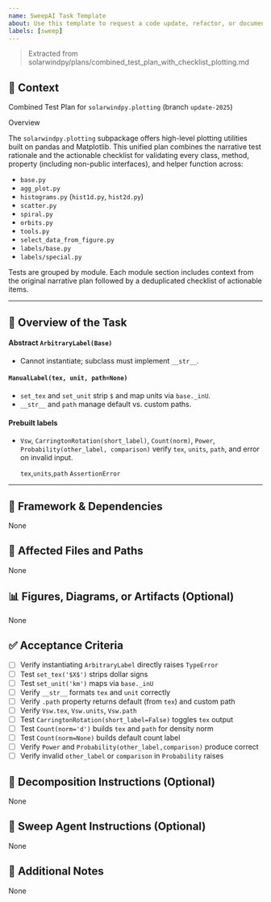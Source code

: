 ```yaml
---
name: SweepAI Task Template
about: Use this template to request a code update, refactor, or documentation change via SweepAI.
labels: [sweep]
---
```


> Extracted from solarwindpy/plans/combined_test_plan_with_checklist_plotting.md

## 🧠 Context

Combined Test Plan for `solarwindpy.plotting` (branch `update-2025`)

Overview

The `solarwindpy.plotting` subpackage offers high-level plotting utilities built on pandas
and Matplotlib. This unified plan combines the narrative test rationale and the
actionable checklist for validating every class, method, property (including non-public
interfaces), and helper function across:

- `base.py`
- `agg_plot.py`
- `histograms.py` (`hist1d.py`, `hist2d.py`)
- `scatter.py`
- `spiral.py`
- `orbits.py`
- `tools.py`
- `select_data_from_figure.py`
- `labels/base.py`
- `labels/special.py`

Tests are grouped by module. Each module section includes context from the original
narrative plan followed by a deduplicated checklist of actionable items.

______________________________________________________________________

## 🎯 Overview of the Task

#### Abstract `ArbitraryLabel(Base)`

- Cannot instantiate; subclass must implement `__str__`.

#### `ManualLabel(tex, unit, path=None)`

- `set_tex` and `set_unit` strip `$` and map units via `base._inU`.
- `__str__` and `path` manage default vs. custom paths.

#### Prebuilt labels

- `Vsw`, `CarringtonRotation(short_label)`, `Count(norm)`, `Power`,
  `Probability(other_label, comparison)` verify `tex`, `units`, `path`, and
  error on invalid input.

  `tex`,`units`,`path`
  `AssertionError`

______________________________________________________________________

## 🔧 Framework & Dependencies

None

## 📂 Affected Files and Paths

None

## 📊 Figures, Diagrams, or Artifacts (Optional)

None

## ✅ Acceptance Criteria

- [ ] Verify instantiating `ArbitraryLabel` directly raises `TypeError`
- [ ] Test `set_tex('$X$')` strips dollar signs
- [ ] Test `set_unit('km')` maps via `base._inU`
- [ ] Verify `__str__` formats `tex` and `unit` correctly
- [ ] Verify `.path` property returns default (from `tex`) and custom path
- [ ] Verify `Vsw.tex`, `Vsw.units`, `Vsw.path`
- [ ] Test `CarringtonRotation(short_label=False)` toggles `tex` output
- [ ] Test `Count(norm='d')` builds `tex` and `path` for density norm
- [ ] Test `Count(norm=None)` builds default count label
- [ ] Verify `Power` and `Probability(other_label,comparison)` produce correct
- [ ] Verify invalid `other_label` or `comparison` in `Probability` raises

## 🧩 Decomposition Instructions (Optional)

None

## 🤖 Sweep Agent Instructions (Optional)

None

## 💬 Additional Notes

None
